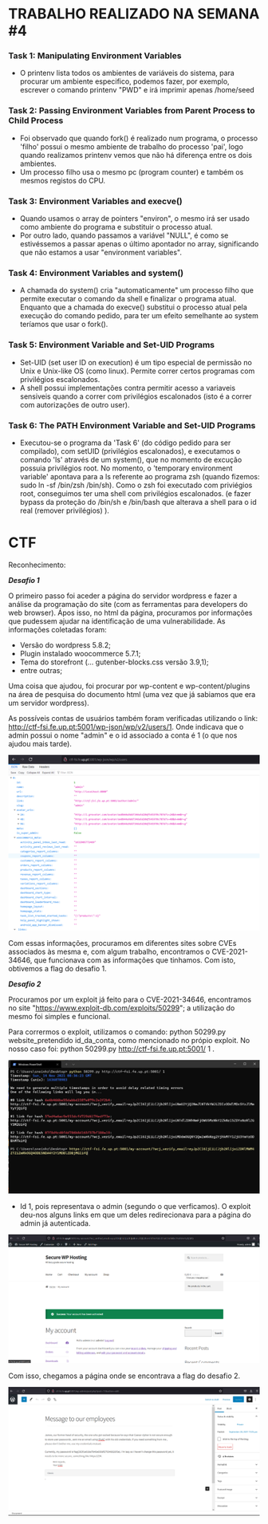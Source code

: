 # TRABALHO REALIZADO NA SEMANA #4

### Task 1: Manipulating Environment Variables

- O printenv lista todos os ambientes de variáveis do sistema, para procurar um ambiente especifico, podemos fazer, por exemplo, escrever o comando printenv "PWD"  e irá imprimir apenas /home/seed

### Task 2: Passing Environment Variables from Parent Process to Child Process

- Foi observado que quando fork() é realizado num programa, o processo 'filho' possui o mesmo ambiente de trabalho do processo 'pai', logo quando realizamos printenv vemos que não há diferença entre os dois ambientes.
- Um processo filho usa o mesmo pc (program counter) e também os mesmos registos do CPU.

### Task 3: Environment Variables and execve()

- Quando usamos o array de pointers "environ", o mesmo irá ser usado como ambiente do programa e substituir o processo atual.
- Por outro lado, quando passamos a variável "NULL", é como se estivéssemos a passar apenas o último apontador no array, significando que não estamos a usar "environment variables".

### Task 4: Environment Variables and system()

- A chamada do system() cria "automaticamente" um processo filho que permite executar o comando da shell e finalizar o programa atual. Enquanto que a chamada do execve() substitui  o processo atual pela execução do comando pedido, para ter um efeito semelhante ao system teríamos que usar o fork(). 

### Task 5: Environment Variable and Set-UID Programs

- Set-UID (set user ID on execution) é um tipo especial de permissão no Unix e Unix-like OS (como linux). Permite correr certos programas com privilégios escalonados.
- A shell possui implementações contra permitir acesso a variaveis sensiveis quando a correr com privilégios escalonados (isto é a correr com autorizações de outro user).

### Task 6: The PATH Environment Variable and Set-UID Programs

- Executou-se o programa da 'Task 6'  (do código pedido para ser compilado), com setUID (privilégios escalonados), e executamos o comando 'ls' através de um system(), que no momento de excução possuia privilégios root. No momento, o 'temporary environment variable' apontava para a ls referente ao programa zsh (quando fizemos: sudo ln -sf /bin/zsh /bin/sh). Como o zsh foi executado com priviégios root, conseguimos ter uma shell com privilégios escalonados. (e fazer bypass da proteção do /bin/sh e /bin/bash que alterava a shell para o id real (remover privilégios) ).

# CTF

Reconhecimento:

**_Desafio 1_**

O primeiro passo foi aceder a página do servidor wordpress e fazer a análise da programação do site (com as ferramentas para developers do web browser). Ápos isso, no html da página, procuramos por informações que pudessem ajudar na identificação de uma vulnerabilidade.
As informações coletadas foram: 

- Versão do wordpress 5.8.2;
- Plugin instalado woocommerce 5.7.1;
- Tema do storefront (... gutenber-blocks.css versão 3.9,1);
- entre outras;

Uma coisa que ajudou, foi procurar por wp-content e wp-content/plugins na área de pesquisa do documento html (uma vez que já sabiamos que era um servidor wordpress).

As possíveis contas de usuários também foram verificadas utilizando o link: http://ctf-fsi.fe.up.pt:5001/wp-json/wp/v2/users/1.
Onde indicava que o admin possui o nome "admin" e o id associado a conta é 1 (o que nos ajudou mais tarde).

![wp](./img/logbook4/ctf1.png)

Com essas informações, procuramos em diferentes sites sobre CVEs associados às mesma e, com algum trabalho, encontramos o CVE-2021-34646, que funcionava com as informações que tinhamos. Com isto, obtivemos a flag do desafio 1.

**_Desafio 2_**

Procuramos por um exploit já feito para o CVE-2021-34646, encontramos no site "https://www.exploit-db.com/exploits/50299"; a utilização do mesmo foi simples e funcional.

Para corrermos o exploit, utilizamos o comando: python 50299.py website_pretendido id_da_conta, como mencionado no própio exploit. 
No nosso caso foi: python 50299.py http://ctf-fsi.fe.up.pt:5001/ 1 .

![cmd](./img/logbook4/ctf2.png)
- Id 1, pois representava o admin (segundo o que verficamos). O exploit deu-nos alguns links em que um deles redirecionava para a página do admin já autenticada.

![login](./img/logbook4/ctf3.png)

Com isso, chegamos a página onde se encontrava a flag do desafio 2.

![flag](./img/logbook4/ctf4.png)
